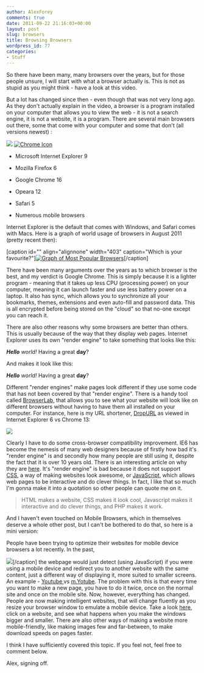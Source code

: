 ```yaml
---
author: AlexForey
comments: true
date: 2011-09-22 21:16:03+00:00
layout: post
slug: browsers
title: Browsing Browsers
wordpress_id: 77
categories:
- Stuff
---
```


So there have been many, many browsers over the years, but for those people unsure, I will start with what a browser actually is. This is not as stupid as you might think - have a look at this video.



But a lot has changed since then - even though that was not very long ago. As they don't actually explain in the video, a browser is a program installed on your computer that allows you to view the web - it is not a search engine, it is not a website, it is a program. There are several main browsers out there, some that come with your computer and some that don't (all versions newest) :

[![](http://mozillalinks.org/wp-content/uploads/2009/06/firefox-256.png)](http://mozillalinks.org/wp-content/uploads/2009/06/firefox-256.png)
[![Chrome Icon](http://pureinfotech.com/wp-content/uploads/2011/03/google-chrome-flatten-logo.png)](http://pureinfotech.com/wp-content/uploads/2011/03/google-chrome-flatten-logo.png)



	
  * Microsoft Internet Explorer 9

	
  * Mozilla Firefox 6

	
  * Google Chrome 16

	
  * Opeara 12

	
  * Safari 5

	
  * Numerous mobile browsers




Internet Explorer is the default that comes with Windows, and Safari comes with Macs. Here is a graph of world usage of browsers in August 2011 (pretty recent then):






[caption id="" align="alignnone" width="403" caption="Which is your favourite?"][![Graph of Most Popular Browsers](http://upload.wikimedia.org/wikipedia/commons/f/f2/Web_browser_usage_share_v2.svg)](http://upload.wikimedia.org/wikipedia/commons/f/f2/Web_browser_usage_share_v2.svg)[/caption]






There have been many arguments over the years as to which browser is the best, and my verdict is Google Chrome. This is simply because it is a lighter program - meaning that it takes up less CPU (processing power) on your computer, meaning it can launch faster and use less battery power on a laptop. It also has sync, which allows you to synchronize all your bookmarks, themes, extensions and even auto-fill and password data. This is all encrypted before being stored on the "cloud" so that no-one except you can reach it.




There are also other reasons why some browsers are better than others. This is usually because of the way that they display web pages. Internet Explorer uses its own "render engine" to take something that looks like this:






<div id="example-id" class="example-class"><i><b>Hello</b> world!</i> Having a great <strong>day</strong>?</div>








And makes it look like this:






_**Hello** world!_ Having a great **day**?






Different "render engines" make pages look different if they use some code that has not been covered by that "render engine". There is a handy tool called [BrowserLab](http://browserlab.adobe.com), that allows you to see what your website will look like on different browsers without having to have them all installed on your computer. For instance, here is my URL shortener, [DropURL](http://drop.x10.bz) as viewed in Internet Explorer 6 vs Chrome 13:

[![](http://newfangled.me/wp-content/uploads/2011/09/browserlab11-1024x510.jpg)](http://newfangled.me/wp-content/uploads/2011/09/browserlab111.jpg)

Clearly I have to do some cross-browser compatibility improvement. IE6 has become the nemesis of many web designers because of firstly how bad it's "render engine" is and secondly how many people are still using it, despite the fact that it is over 10 years old. There is an interesting article on why they are [here](http://css-tricks.com/820-why-people-still-use-ie-6/). It's "render engine" is bad because it does not support [CSS](http://webdesign.about.com/od/beginningcss/a/aa021607.htm), a way of making websites look awesome, or [JavaScript](http://javascript.about.com/od/reference/p/javascript.htm), which allows web pages to be interactive and do clever things. In fact, I like that so much I'm gonna make it into a quotation so other people can quote me on it.




> HTML makes a website, CSS makes it look cool, Javascript makes it interactive and do clever things, and PHP makes it work.




And I haven't even touched on Mobile Browsers, which in themselves deserve a whole other post, but I can't be bothered to do that, so here is a mini version:

People have been trying to optimize their websites for mobile device browsers a lot recently. In the past,


[![](http://images.apple.com/iphone/features/images/safari-hero-20101116.png)](http://images.apple.com/iphone/features/images/safari-hero-20101116.png)[/caption]
the webpage would just detect (using JavaScript) if you were using a mobile device and redirect you to another website with the same content, just a different way of displaying it, more suited to smaller screens. An example - [Youtube ](http://youtube.com)vs [m.Yotube](http://m.youtube.com). The problem with this is that every time you want to make a new page, you have to do it twice, once on the normal site and once on the mobile site. Now, however, everything has changed. People are now making intelligent websites, that will change fluently as you resize your browser window to emulate a mobile device. Take a look [here](http://mediaquiri.es), click on a website, and see what happens when you make the windows bigger and smaller. There are also other ways of making a website more mobile-friendly, like making images few and far-between, to make download speeds on pages faster.

I think I have sufficiently covered this topic. If you feel not, feel free to comment below.

Alex, signing off.





